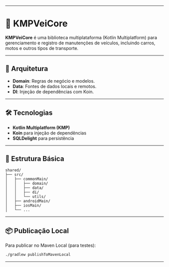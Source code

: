 
---

# 🚗 KMPVeiCore

**KMPVeiCore** é uma biblioteca multiplataforma (Kotlin Multiplatform) para gerenciamento e registro de manutenções de veículos, incluindo carros, motos e outros tipos de transporte.

---

## 📐 Arquitetura

- **Domain**: Regras de negócio e modelos.
- **Data**: Fontes de dados locais e remotos.
- **DI**: Injeção de dependências com Koin.

---

## 🛠️ Tecnologias

- **Kotlin Multiplatform (KMP)**
- **Koin** para injeção de dependências
- **SQLDelight** para persistência

---

## 📂 Estrutura Básica

```
shared/
├── src/
│   ├── commonMain/
│   │   ├── domain/
│   │   ├── data/
│   │   ├── di/
│   │   └── utils/
│   ├── androidMain/
│   ├── iosMain/
│   └── ...
```

---

## 📦 Publicação Local

Para publicar no Maven Local (para testes):

```bash
./gradlew publishToMavenLocal
```

---